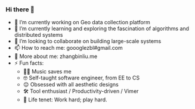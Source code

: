 ### Hi there 👋

- 🔭 I’m currently working on Geo data collection platform
- 🌱 I’m currently learning and exploring the fascination of algorithms and distributed systems
- 👯 I’m looking to collaborate on building large-scale systems
- 📫 How to reach me: goooglezbl#gmail.com
- 🤠 More about me: zhangbinliu.me
- ⚡ Fun facts: 
  - 👩‍🎤 Music saves me
  - 🤓 Self-taught software engineer, from EE to CS
  - 😌 Obsessed with all aesthetic designs
  - 🛠 Tool enthusiast / Productivity-driven / Vimer
  - 💪 Life tenet: Work hard; play hard.

<!--
**cool4zbl/cool4zbl** is a ✨ _special_ ✨ repository because its `README.md` (this file) appears on your GitHub profile.

Here are some ideas to get you started:

- 🔭 I’m currently working on ...
- 🌱 I’m currently learning ...
- 👯 I’m looking to collaborate on ...
- 🤔 I’m looking for help with ...
- 💬 Ask me about ...
- 📫 How to reach me: ...
- 🤠 More about me: zhangbinliu.me
- 😄 Pronouns: ...
- ⚡ Fun fact: ...
-->
